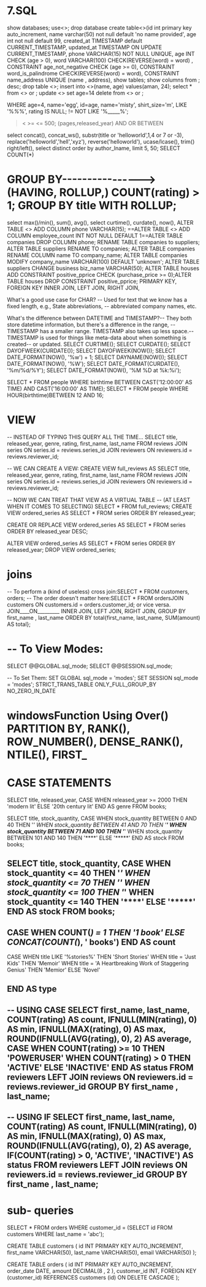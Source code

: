 # 7.SQL
show databases;
use<>;
drop database
create table<>(id int primary key auto_increment, name varchar(50) not null default 'no name provided', age int not null default 99, created_at TIMESTAMP default CURRENT_TIMESTAMP, updated_at TIMESTAMP ON UPDATE CURRENT_TIMESTAMP,   phone VARCHAR(15) NOT NULL UNIQUE, age INT CHECK (age > 0), word VARCHAR(100) CHECK(REVERSE(word) = word) , CONSTRAINT age_not_negative CHECK (age >= 0),  CONSTRAINT word_is_palindrome CHECK(REVERSE(word) = word),    CONSTRAINT name_address UNIQUE (name , address), 
show tables;
show columns from <tableName>;    desc<tableName>;
drop table <>;
insert into <>(name, age) values(aman, 24);
select * from <> or ;
update <> set age=14 
delete from <> or ;


WHERE age=4, name='egg', id=age, name='misty', shirt_size='m', LIKE '%_\%_%', rating IS NULL;
!= 
NOT LIKE '%_____%';
> < >= <= 500; (pages,released_year)
AND OR BETWEEN

select concat(), concat_ws(), substr(title or 'helloworld',1,4 or 7 or -3), replace('helloworld','hell','xyz'), reverse('helloworld'), ucase/lcase(), trim() right/left(), 
select distinct
order by author_lname, 
limit 5, 50;
SELECT COUNT(*)
# GROUP BY---------------->(HAVING, ROLLUP,) COUNT(rating) > 1; GROUP BY title WITH ROLLUP;
select max()/min(), sum(), avg(), 
select curtime(), curdate(), now(),
ALTER TABLE <> ADD COLUMN phone VARCHAR(15); ==ALTER TABLE <> ADD COLUMN employee_count INT NOT NULL DEFAULT 1==ALTER TABLE companies DROP COLUMN phone;
RENAME TABLE companies to suppliers; ALTER TABLE suppliers RENAME TO companies; ALTER TABLE companies RENAME COLUMN name TO company_name;
ALTER TABLE companies MODIFY company_name VARCHAR(100) DEFAULT 'unknown';
ALTER TABLE suppliers CHANGE business biz_name VARCHAR(50);
ALTER TABLE houses ADD CONSTRAINT positive_pprice CHECK (purchase_price >= 0);ALTER TABLE houses DROP CONSTRAINT positive_pprice;
PRIMARY KEY, FOREIGN KEY
INNER JOIN, LEFT JOIN, RIGHT JOIN, 

What's a good use case for CHAR? -- Used for text that we know has a fixed length, e.g., State abbreviations, -- abbreviated company names, etc.

What's the difference between DATETIME and TIMESTAMP?-- They both store datetime information, but there's a difference in the range, -- TIMESTAMP has a smaller range. TIMESTAMP also takes up less space.-- TIMESTAMP is used for things like meta-data about when something is created-- or updated.
SELECT CURTIME();
SELECT CURDATE();
SELECT DAYOFWEEK(CURDATE());
SELECT DAYOFWEEK(NOW());
SELECT DATE_FORMAT(NOW(), '%w') + 1;
SELECT DAYNAME(NOW());
SELECT DATE_FORMAT(NOW(), '%W');
SELECT DATE_FORMAT(CURDATE(), '%m/%d/%Y');
SELECT DATE_FORMAT(NOW(), '%M %D at %k:%i');

SELECT * FROM people WHERE birthtime BETWEEN CAST('12:00:00' AS TIME) AND CAST('16:00:00' AS TIME);
SELECT * FROM people WHERE HOUR(birthtime)BETWEEN 12 AND 16;


# VIEW
-- INSTEAD OF TYPING THIS QUERY ALL THE TIME...
SELECT 
    title, released_year, genre, rating, first_name, last_name
FROM
    reviews
        JOIN
    series ON series.id = reviews.series_id
        JOIN
    reviewers ON reviewers.id = reviews.reviewer_id;
 
-- WE CAN CREATE A VIEW:
CREATE VIEW full_reviews AS
SELECT title, released_year, genre, rating, first_name, last_name FROM reviews
JOIN series ON series.id = reviews.series_id
JOIN reviewers ON reviewers.id = reviews.reviewer_id;
 
-- NOW WE CAN TREAT THAT VIEW AS A VIRTUAL TABLE 
-- (AT LEAST WHEN IT COMES TO SELECTING)
SELECT * FROM full_reviews;
CREATE VIEW ordered_series AS
SELECT * FROM series ORDER BY released_year;
 
CREATE OR REPLACE VIEW ordered_series AS
SELECT * FROM series ORDER BY released_year DESC;
 
ALTER VIEW ordered_series AS
SELECT * FROM series ORDER BY released_year;
DROP VIEW ordered_series;

# joins
-- To perform a (kind of useless) cross join:SELECT * FROM customers, orders;
-- The order doesn't matter here:SELECT * FROM ordersJOIN customers ON customers.id = orders.customer_id; or vice versa.
JOIN____ON_________
INNER JOIN, LEFT JOIN, RIGHT JOIN, 
GROUP BY first_name , last_name
ORDER BY total{first_name, last_name, SUM(amount) AS total};




# -- To View Modes:
SELECT @@GLOBAL.sql_mode;
SELECT @@SESSION.sql_mode;
 
-- To Set Them:
SET GLOBAL sql_mode = 'modes';
SET SESSION sql_mode = 'modes';
STRICT_TRANS_TABLE
ONLY_FULL_GROUP_BY
NO_ZERO_IN_DATE



# windowsFunction Using Over() PARTITION BY, RANK(),  ROW_NUMBER(),  DENSE_RANK(), NTILE(),  FIRST_


# CASE STATEMENTS
SELECT title, released_year,
CASE
	WHEN released_year >= 2000 THEN 'modern lit'
    ELSE '20th century lit' 
END AS genre
FROM books;
 
 
SELECT 
    title,
    stock_quantity,
    CASE
        WHEN stock_quantity BETWEEN 0 AND 40 THEN '*'
        WHEN stock_quantity BETWEEN 41 AND 70 THEN '**'
        WHEN stock_quantity BETWEEN 71 AND 100 THEN '***'
        WHEN stock_quantity BETWEEN 101 AND 140 THEN '****'
        ELSE '*****'
    END AS stock
FROM
    books;
 
 
SELECT 
    title,
    stock_quantity,
    CASE
        WHEN stock_quantity <= 40 THEN '*'
        WHEN stock_quantity <= 70 THEN '**'
        WHEN stock_quantity <= 100 THEN '***'
        WHEN stock_quantity <= 140 THEN '****'
        ELSE '*****'
    END AS stock
FROM
    books;
-----------------------------------------
CASE
        WHEN COUNT(*) = 1 THEN '1 book'
        ELSE CONCAT(COUNT(*), ' books')
	END AS count
-----------------------------------------
CASE
    WHEN title LIKE '%stories%' THEN 'Short Stories'
    WHEN title = 'Just Kids' THEN 'Memoir' 
    WHEN title = 'A Heartbreaking Work of Staggering Genius' THEN 'Memior'
    ELSE 'Novel'

END AS type
----------------------------------------
-- USING CASE 
SELECT 
    first_name,
    last_name,
    COUNT(rating) AS count,
    IFNULL(MIN(rating), 0) AS min,
    IFNULL(MAX(rating), 0) AS max,
    ROUND(IFNULL(AVG(rating), 0), 2) AS average,
    CASE
        WHEN COUNT(rating) >= 10 THEN 'POWERUSER'
        WHEN COUNT(rating) > 0 THEN 'ACTIVE'
        ELSE 'INACTIVE'
    END AS status
FROM
    reviewers
        LEFT JOIN
    reviews ON reviewers.id = reviews.reviewer_id
GROUP BY first_name , last_name;
---------------------------------
-- USING IF 
SELECT 
    first_name,
    last_name,
    COUNT(rating) AS count,
    IFNULL(MIN(rating), 0) AS min,
    IFNULL(MAX(rating), 0) AS max,
    ROUND(IFNULL(AVG(rating), 0), 2) AS average,
    IF(COUNT(rating) > 0,
        'ACTIVE',
        'INACTIVE') AS status
FROM
    reviewers
        LEFT JOIN
    reviews ON reviewers.id = reviews.reviewer_id
GROUP BY first_name , last_name;
--------------------------------------------------

# sub- queries
SELECT * FROM orders WHERE customer_id = (SELECT id FROM customers WHERE last_name = 'abc');








































CREATE TABLE customers (
    id INT PRIMARY KEY AUTO_INCREMENT,
    first_name VARCHAR(50),
    last_name VARCHAR(50),
    email VARCHAR(50)
);
 
CREATE TABLE orders (
    id INT PRIMARY KEY AUTO_INCREMENT,
    order_date DATE,
    amount DECIMAL(8 , 2 ),
    customer_id INT,
    FOREIGN KEY (customer_id)
        REFERENCES customers (id)
        ON DELETE CASCADE
);
   
